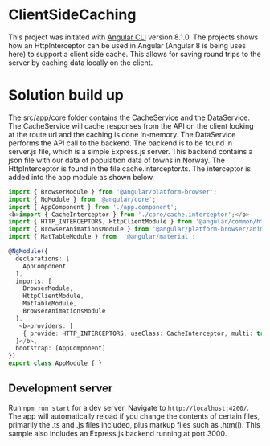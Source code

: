 # ClientSideCaching

This project was initated with [Angular CLI](https://github.com/angular/angular-cli) version 8.1.0.
The projects shows how an HttpInterceptor can be used in Angular (Angular 8 is being uses here)
to support a client side cache. This allows for saving round trips to the server by caching data locally on the client.

# Solution build up
The src/app/core folder contains the CacheService and the DataService. The CacheService will cache responses from the API on the client looking at the route url and the caching is done in-memory. The DataService performs the API call to the backend. The backend is to be found in server.js file, which is a simple Express.js server. This backend contains a json file with our data of population data of towns in Norway. 
The HttpInterceptor is found in the file cache.interceptor.ts. The interceptor is added into the app module as shown below. 

```typescript
import { BrowserModule } from '@angular/platform-browser';
import { NgModule } from '@angular/core';
import { AppComponent } from './app.component';
<b>import { CacheInterceptor } from './core/cache.interceptor';</b>
import { HTTP_INTERCEPTORS, HttpClientModule } from '@angular/common/http';
import { BrowserAnimationsModule } from '@angular/platform-browser/animations';
import { MatTableModule } from  '@angular/material';

@NgModule({
  declarations: [
    AppComponent
  ],
  imports: [
    BrowserModule,
    HttpClientModule,
    MatTableModule,
    BrowserAnimationsModule
  ],
   <b>providers: [
    { provide: HTTP_INTERCEPTORS, useClass: CacheInterceptor, multi: true }
  ]</b>,
  bootstrap: [AppComponent]
})
export class AppModule { }
```

## Development server

Run `npm run start` for a dev server. Navigate to `http://localhost:4200/`. The app will automatically reload if you
change the contents of certain files, primarily the .ts and .js files included, plus markup files such as .htm(l).
This sample also includes an Express.js backend running at port 3000. 
